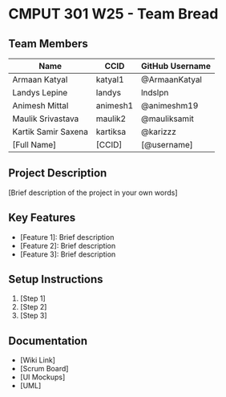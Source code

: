 # CMPUT 301 W25 - Team Bread

## Team Members

| Name        | CCID   | GitHub Username |
| ----------- | ------ | --------------- |
| Armaan Katyal | katyal1 | @ArmaanKatyal   |
| Landys Lepine | landys | lndslpn     |
| Animesh Mittal | animesh1 | @animeshm19|
| Maulik Srivastava | maulik2 | @mauliksamit |
| Kartik Samir Saxena | kartiksa | @karizzz     |
| [Full Name] | [CCID] | [@username]     |

## Project Description

[Brief description of the project in your own words]

## Key Features

- [Feature 1]: Brief description
- [Feature 2]: Brief description
- [Feature 3]: Brief description

## Setup Instructions

1. [Step 1]
2. [Step 2]
3. [Step 3]

## Documentation

- [Wiki Link]
- [Scrum Board]
- [UI Mockups]
- [UML]
